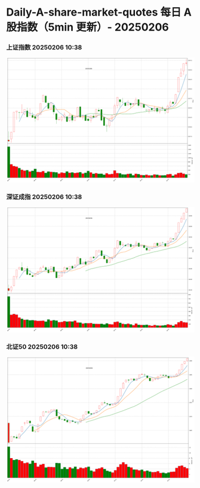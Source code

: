 
# Daily-A-share-market-quotes 每日 A 股指数（5min 更新）- 20250206

### 上证指数 20250206 10:38
![](./fig/2025/2/20250206-sh000001.png)

### 深证成指 20250206 10:38
![](./fig/2025/2/20250206-sz399001.png)

### 北证50 20250206 10:38
![](./fig/2025/2/20250206-bj899050.png)
